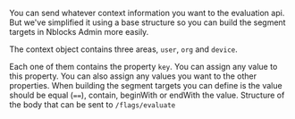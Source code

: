 You can send whatever context information you want to the evaluation api. But we've simplified it using a base structure so you can build the segment targets in Nblocks Admin more easily.

The context object contains three areas, `user`, `org` and `device`.

Each one of them contains the property `key`. You can assign any value to this property.
You can also assign any values you want to the other properties.
When building the segment targets you can define is the value should be equal (`==`), contain, beginWith or endWith the value.
Structure of the body that can be sent to `/flags/evaluate`
